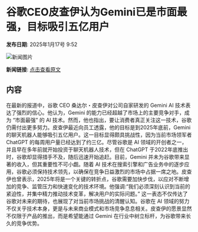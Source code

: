 # 谷歌CEO皮查伊认为Gemini已是市面最强，目标吸引五亿用户

**发布日期**: 2025年1月17号 9:52

![新闻图片](https://pic.chinaz.com/picmap/202312070835429226_0.jpg)

**新闻链接**: [点击查看原文](https://www.aibase.com/zh/news/14794)

## 内容

在最新的报道中，谷歌 CEO 桑达尔・皮查伊对公司自家研发的 Gemini AI 技术表达了强烈的信心。他认为，Gemini 的能力已经超越了市场上的主要竞争对手，成为 “市面最强” 的 AI 技术。然而，他也指出，要让消费者真正关注这一技术，谷歌仍需付出更多努力。皮查伊最近向员工透露，他的目标是到2025年底前，Gemini 的聊天机器人能够吸引五亿用户。这一目标显得颇具挑战性，因为当前市场领军者 ChatGPT 的每周用户量已经达到了约三亿。尽管谷歌是 AI 领域的开创者之一，并且早在多年前就开始投资于聊天机器人技术，但在 ChatGPT 于2022年底推出时，谷歌却显得措手不及，随后迅速开始追赶。目前，Gemini 并未为谷歌带来显著的收入，但其重要性不可小觑。随着 AI 技术在搜索引擎和广告业务中的逐步应用，谷歌必须保持技术领先，以确保在竞争日益激烈的市场中占据一席之地。皮查伊也曾表示，2025年将是一个关键的转折点，谷歌需要加快步伐，以应对不断增加的竞争、监管压力和快速变化的技术环境。他强调:“我们必须深刻认识到当前的紧迫性，并集中精力推动技术变革，解决用户的实际问题。” 这一表态不仅传达了谷歌对未来的期待，也展现了对当前市场挑战的清醒认知。谷歌在 AI 领域的努力不仅关乎技术本身，更是与未来商业模式和市场竞争息息相关。皮查伊的愿景显然不仅限于产品的推出，而是希望能通过 Gemini 在行业中树立标杆，为谷歌带来长久的竞争优势。
